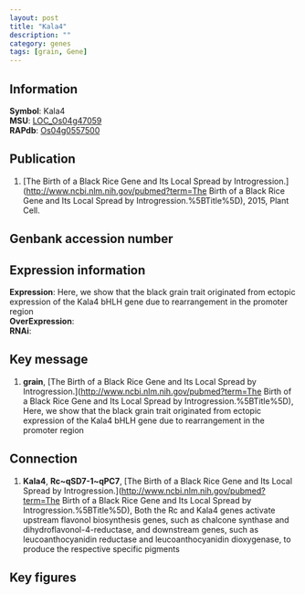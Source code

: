 ```yaml
---
layout: post
title: "Kala4"
description: ""
category: genes
tags: [grain, Gene]
---
```


## Information
__Symbol__: Kala4  
__MSU__: [LOC_Os04g47059](http://rice.plantbiology.msu.edu/cgi-bin/ORF_infopage.cgi?orf=LOC_Os04g47059)  
__RAPdb__: [Os04g0557500](http://rapdb.dna.affrc.go.jp/viewer/gbrowse_details/irgsp1?name=Os04g0557500)  

## Publication
1. [The Birth of a Black Rice Gene and Its Local Spread by Introgression.](http://www.ncbi.nlm.nih.gov/pubmed?term=The Birth of a Black Rice Gene and Its Local Spread by Introgression.%5BTitle%5D), 2015, Plant Cell.

## Genbank accession number

## Expression information
__Expression__: Here, we show that the black grain trait originated from ectopic expression of the Kala4 bHLH gene due to rearrangement in the promoter region  
__OverExpression__:  
__RNAi__:  

## Key message
1. __grain__, [The Birth of a Black Rice Gene and Its Local Spread by Introgression.](http://www.ncbi.nlm.nih.gov/pubmed?term=The Birth of a Black Rice Gene and Its Local Spread by Introgression.%5BTitle%5D),  Here, we show that the black grain trait originated from ectopic expression of the Kala4 bHLH gene due to rearrangement in the promoter region

## Connection
1. __Kala4__, __Rc~qSD7-1~qPC7__, [The Birth of a Black Rice Gene and Its Local Spread by Introgression.](http://www.ncbi.nlm.nih.gov/pubmed?term=The Birth of a Black Rice Gene and Its Local Spread by Introgression.%5BTitle%5D),  Both the Rc and Kala4 genes activate upstream flavonol biosynthesis genes, such as chalcone synthase and dihydroflavonol-4-reductase, and downstream genes, such as leucoanthocyanidin reductase and leucoanthocyanidin dioxygenase, to produce the respective specific pigments

## Key figures


